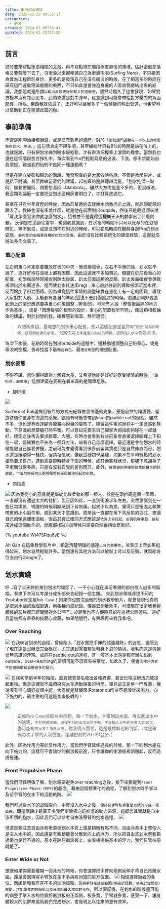 ```yaml
---
title: 衝浪划水雜談
date: 2022-01-25 00:59:17
categories:
  - 衝浪
created: 2024-01-09T14:43
updated: 2024-01-25T21:28
---
```


## 前言
終於要來寫點衝浪相關的文章，再不寫點現在階段極度熱情的領域，估計這個部落格又要荒廢下去了。自衝浪以來都嘲諷自己為衝浪宅宅(Surfing Nerd)，不只是因為曾為工程師的身份，更多的是發現自己在沒有衝浪的時候，花了相當多的時間在研究這門運動理論層面的東西，不只如此還會強迫身邊的人吸收我總結出來的結論，我想這就是所謂`以輸出反饋更好的輸入的道理吧`，雖然時間久了也會發現，如果對方根本沒有花心思考，到頭來還是對牛彈琴，也意識到可能會帶給對方壓力的負面影響，所以...東西我就放這了，正好可以讓我多了一個健康的輸出管道，也希望可以幫助到正在閱讀此篇的你。
<!-- more -->

## 事前準備
不管是剛開始接觸衝浪，或是已有數年的資歷，對於「`衝浪這門運動有一半以上的時間都在划水、等浪。`」這句話肯定不陌生吧，甚至據統計只有8%的時間是站在浪上的。也就是說，只有把划水練到喝水般輕鬆，才有辦法把握乘上浪頭的機會。當然我也還在這個階段苦苦掙扎中，每次看到Pro們輕鬆寫意的追浪、下浪，都不禁開始自我懷疑，難道我們玩的不是同一種運動嗎？

但是在建立姿勢和觀念的階段，我發現真的是大家各說各話，不管是教學影片，或是私下討論，甚至教練前輩們的建議，起初真的是越聽越混亂，「划水挖深一點阿、腳要併攏阿、頭要抬高阿...blablabla」，雖然大方向是差不多的，但沒辦法，我這顆死腦筋一定要把這划水這輪廓畫明白了，才打算放過它。

甚至在只有半年資歷的時候，因為前輩邀約去佳樂水請教虎爪上課，就屁顛屁顛的跟去了。教練也沒有多說什麼，就是他在前面划出outside，然後只是翻過頭來說「看我怎麼划水你就怎麼划水」。這裡並不是覺得這種樂天派的教學出了什麼問題，
反倒是在這過程當中，也讓我意識到，在水裡的時間不只可以死命的在浪間瞎忙，等不到浪，或是浪頭不在附近的時候，可以花點時間在觀察身邊Pro的划水姿態，`盡可能的去臨摹各種好的划水習慣`。由於沒有比較系統化的課堂經驗，這邊就沒辦法多作文章了。

### 重心配置
左右的重心肯定是要置放在板的中央 - 衝浪板龍骨，左右不平衡的話，划水就不說了，連好好待在浪板上都有困難，因此這邊就不多加贅述。關鍵在於前後重心的配置，初學階段時常接收到趴太後面、趴太前面這類的反饋。趴太後面確實會導致板頭出於水面過多，進而使划水托速(Drag) ; 重心過於往前則導致板頭沉進水裡，反而增加了阻力面積。因為畢竟這件事情的調整確實在量化上有一定的困難，導致大家對於太前、太後都有各自的準則(這邊不去討論追浪的時候，若遇到剛好要蓋到頭上的情況應該要將重心向後調整...等情況)，可能有人說「整張板最胖的地方作為基準」，或是「因應每張的板型的設計，重心的配置有所不同」，像這類相較抽象的建議，對於初學的我，確實感到晦澀、無所適從。

>以短板來說，最理想的划水重心配置，應以這個配置是當你`胸口挺到最高的時候，板頭稍微浮出水面`，而當你將`上半身重心向前的時候，板頭沒入水中`作為基準。

每次下水後，花點時間在划出outside的過程中，邊移動邊調整自己的重心，或是等浪的空檔，去尋找當下最`適合自己`、最`適合板型`的理想配置。

### 划水姿態
不得不說，當你懶得跟對方解釋太多，又希望他能夠好好的享受衝浪的時候，「`頭抬高、腳併攏`」這個建議在我現在看來真的是簡單粗暴。
- 腳併攏

![](/images/paddle-legs.png)

Surfers of Bali選擇用影片的方式去紀錄峇里海邊的光景，搭配自然的環境聲，營造彷彿你置身在海邊的感覺。鏡頭有時後會帶到local們paddle out的過程，雖然不多，但也足夠表達腳併攏~~賞心悅目~~的姿態了。練習這件事的過程中一定會感到晃動，下意識的想要腿打開平衡，可以嘗試先要求自己腳掌大拇指能夠碰在一起就好，穩定之後再去要求膝蓋、大腿。有時也會看到有些前輩會直接選擇腳踝上下扣在一起，這確實也不失為一個好方法，端看自己怎麼選擇。最近還是會在划水的時候提醒自己腳要併攏，之前可能會覺得看到很多前輩其實也只是自然伸直而已，划水還是跟飛得一樣快。但請相信我，像我這種初學菜雞，如果不在平時輕鬆的划水姿態要求自己，遇到需要即時轉身下浪的時候、或其他突發狀況，那腿下意識為了平衡而分得多開，只是有沒有自覺的差別而已。此外，`確實做到併攏帶給我的最大的好處是，下浪的時候可以更明顯受到板尾被浪抬起的剎那`。
- 頭抬高

![](/images/upper-back.png)
因為我從小的筋骨就是屬於比較柔軟的那一類人，於是在頭抬高這個一環節，一直都沒有遭遇太大的挫折，但正因如此，一直到衝浪半年左右，突然意識到在一些日常場景，彎腰的時候明顯感到下背刺痛。起初不以為意，覺得只是衝浪太頻繁帶來的小小副作用，直到某天才意識到，原來我一直都在用下背反拱的方式，來讓自己的頭遠離衝浪板，但這其實正確的方式應該是`依靠上背提起、前胸肌群柔韌、放鬆`來達成這個動作的。而腹部(核心)這時候只需要自然維持收緊就好。

{% youtube Wt47SRqu6yE %}

Ah Gan 在這集教學影片中，相當清楚明確的傳達`上背的重要性`，並表示上背如果挺得起來，划水自然輕鬆許多。當然還有其他方法可以放鬆上背以及前胸，就留給各位去自行Google了。

## 划水實踐
呼...寫了半天終於來到划水的環節了，一不小心就在事前準備的部份投入過多的篇幅，看來下次可以考慮分成多部來去紀錄一個主題。
來到划水領域非提不可的Youtuber肯定是`Rob Case`！如果你也關注過他的划水教學影片，就會發現他真的是把划水講的鉅細靡遺，用各種角度紀錄、儀器去測量效率，可惜現在很多我覺得超棒的影片都已經關閉對外公開了...於是我也不方便隨意的在這裡公開連結。還好我當初都有乖乖的按愛心收藏，如果朋朋們，有興趣再來找我拿吧。

### Over Reaching

![](/images/thirty-degrees.png)
在我練習划水的過程，曾經陷入「划水要把手伸的越遠越好」的迷思，儘管到了現在還是沒辦法完全根除，尤其遇到需要緊急轉身下浪的情境，壞毛病還是偶爾會無意識的浮現。或許在paddle out的過程，牙一咬基本上還是都有辦法出到outside，over-reaching的習慣可能不麼容易被察覺，如此久了，便會`因使用方式不正確而帶給肩膀過多的壓力`。

![](/images/rotator-cuff.png)
在我初學前半年的階段，旋肩總會莫名發出各種異響，甚至日常沒辦法完成提起重物。但是這裡就不繼續探究太多運動傷害的科學，畢竟這又是另一門專業，我還沒有信心講好這個主題。大意就是肩關節(Rotator cuff)並不是設計來施力、向下施力的，最主要的用途是拿來旋轉的！


![](/images/enter-sooner.png)
> 正如Rob Case於影片中示範，每一下划水，手掌划出水面、再次進出水中的過程，`手肘稍微彎曲，確保手肘的高度高於手腕，手掌插入水中的角度大於30度`，盡可能的`提早將手插進水裡`，對我個人而言，這是最標準化的判斷。(或是確保每次手掌的入水位置，距離臉前約20~30公分。)

此外，因為作用力等於反作用力，當我們手臂延伸過長的時候，那一下的划水是在向下施力的，這樣可不會讓你的衝浪板前進，只會讓你的衝浪板板頭翹起，反而造成拖速。



### Front Propulsive Phase

當我們已經明確了解，划水需要避免over reaching之後，接下來要提到`Front Propulsive Phase (FPP)`的觀念，藉由這個標準化的過程，了解到划水時手掌以及前手臂的在水下的活動軌跡。
![](/images/fpp.png)

我們可以從水下的這個視角，手臂沒入水中之後，`保持前手臂和手掌是自然的形成一條直線`，而這階段才是真正令我們衝浪板向前推進的動力來源，這概念其實就是自由泳所謂的抱水，因此我們可以參考自由泳移臂的抱水過程。
![](/images/catch.png)

但還是要注意自由泳和衝浪板划水本質上還是稍微有點不同，自由泳基本上整個人是沒入水中的，因此還是有些動能會分散到向上的浮力，所以把自由式划水整套搬過來也是行不通的。基本在趴在衝浪板上，由浪板提供基本的浮力，我們只管往前就是了。

### Enter Wide or Not
想像如果你需要離開一個泳池的時候，你會選擇把手臂向兩側延伸才將自己推離水面，還是會選擇將手臂放在差不多與肩同寬的前方位置。
![](/images/wide-or-not.png)
相信選擇後者的各位，應該是和我有差不多的泳池經驗。`因為手臂在這個範圍(略高於肩膀、略高於寬關節)做動，才能讓我們的胸肌以及背闊肌最大成度的參與`。所以要記得，在划水的時候盡可能的調整手掌入水的位置於衝浪板的正兩側，板多寬，手臂就多寬，感受一下，讓身體較大的肌群來協助我們完成划水，會發現比以往來的更有效率。
